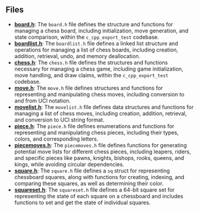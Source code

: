 
## Files
- **[board.h](chesslib/board.h.driver.md)**: The `board.h` file defines the structure and functions for managing a chess board, including initialization, move generation, and state comparison, within the `c_cpp_export_test` codebase.
- **[boardlist.h](chesslib/boardlist.h.driver.md)**: The `boardlist.h` file defines a linked list structure and operations for managing a list of chess boards, including creation, addition, retrieval, undo, and memory deallocation.
- **[chess.h](chesslib/chess.h.driver.md)**: The `chess.h` file defines the structures and functions necessary for managing a chess game, including game initialization, move handling, and draw claims, within the `c_cpp_export_test` codebase.
- **[move.h](chesslib/move.h.driver.md)**: The `move.h` file defines structures and functions for representing and manipulating chess moves, including conversion to and from UCI notation.
- **[movelist.h](chesslib/movelist.h.driver.md)**: The `movelist.h` file defines data structures and functions for managing a list of chess moves, including creation, addition, retrieval, and conversion to UCI string format.
- **[piece.h](chesslib/piece.h.driver.md)**: The `piece.h` file defines enumerations and functions for representing and manipulating chess pieces, including their types, colors, and corresponding letters.
- **[piecemoves.h](chesslib/piecemoves.h.driver.md)**: The `piecemoves.h` file defines functions for generating potential move lists for different chess pieces, including leapers, riders, and specific pieces like pawns, knights, bishops, rooks, queens, and kings, while avoiding circular dependencies.
- **[square.h](chesslib/square.h.driver.md)**: The `square.h` file defines a `sq` struct for representing chessboard squares, along with functions for creating, indexing, and comparing these squares, as well as determining their color.
- **[squareset.h](chesslib/squareset.h.driver.md)**: The `squareset.h` file defines a 64-bit square set for representing the state of each square on a chessboard and includes functions to set and get the state of individual squares.
